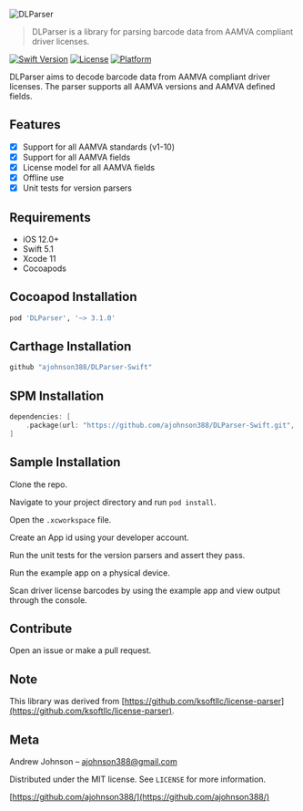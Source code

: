 ![DLParser](https://github.com/ajohnson388/DLParser-Swift/blob/master/images/DLParser-Logo.png)

> DLParser is a library for parsing barcode data from AAMVA compliant driver licenses.

[![Swift Version][swift-image]][swift-url]
[![License][license-image]][license-url]
[![Platform][platform-image]][platform-url]

DLParser aims to decode barcode data from AAMVA compliant driver licenses. The parser
supports all AAMVA versions and AAMVA defined fields.

## Features

- [x] Support for all AAMVA standards (v1-10)
- [x] Support for all AAMVA fields
- [x] License model for all AAMVA fields
- [x] Offline use
- [x] Unit tests for version parsers

## Requirements

- iOS 12.0+
- Swift 5.1
- Xcode 11
- Cocoapods

## Cocoapod Installation

```ruby
pod 'DLParser', '~> 3.1.0'
```

## Carthage Installation

```ruby
github "ajohnson388/DLParser-Swift"
```

## SPM Installation

```swift
dependencies: [
    .package(url: "https://github.com/ajohnson388/DLParser-Swift.git", from: "3.1.0")
]
```

## Sample Installation

Clone the repo.

Navigate to your project directory and run `pod install`.

Open the `.xcworkspace` file.

Create an App id using your developer account.

Run the unit tests for the version parsers and assert they pass.

Run the example app on a physical device.

Scan driver license barcodes by using the example app and view output through the console.

## Contribute

Open an issue or make a pull request.

## Note

This library was derived from [https://github.com/ksoftllc/license-parser](https://github.com/ksoftllc/license-parser).

## Meta
Andrew Johnson – ajohnson388@gmail.com

Distributed under the MIT license. See ``LICENSE`` for more information.

[https://github.com/ajohnson388/](https://github.com/ajohnson388/)

[swift-image]:https://img.shields.io/badge/swift-5.1-orange.svg
[swift-url]: https://swift.org/
[test-coverage-image]:https://img.shields.io/badge/Coverage-80%25-orange.svg
[license-image]: https://img.shields.io/badge/License-MIT-blue.svg
[license-url]: LICENSE
[platform-image]:https://img.shields.io/badge/platform-iOS-green.svg?style=flat
[platform-url]:https://developer.apple.com/
